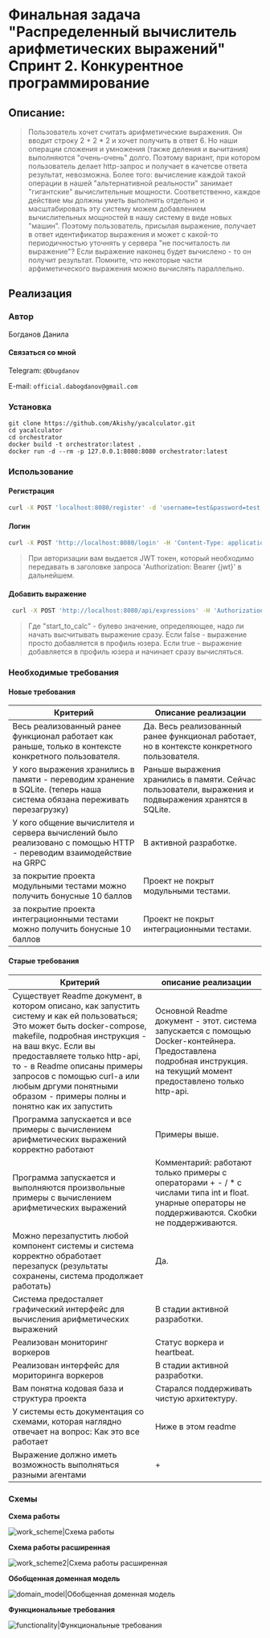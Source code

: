 # Финальная задача "Распределенный вычислитель арифметических выражений" Спринт 2. Конкурентное программирование

## Описание:

> Пользователь хочет считать арифметические выражения. Он вводит строку 2 + 2 * 2 и хочет получить в ответ 6. Но наши
> операции сложения и умножения (также деления и вычитания) выполняются "очень-очень" долго. Поэтому вариант, при
> котором
> пользователь делает http-запрос и получает в качетсве ответа результат, невозможна. Более того: вычисление каждой
> такой
> операции в нашей "альтернативной реальности" занимает "гигантские" вычислительные мощности. Соответственно, каждое
> действие мы должны уметь выполнять отдельно и масштабировать эту систему можем добавлением вычислительных мощностей в
> нашу систему в виде новых "машин". Поэтому пользователь, присылая выражение, получает в ответ идентификатор выражения
> и
> может с какой-то периодичностью уточнять у сервера "не посчиталость ли выражение"? Если выражение наконец будет
> вычислено - то он получит результат. Помните, что некоторые части арфиметического выражения можно вычислять
> параллельно.

## Реализация

### Автор

Богданов Данила

#### Связаться со мной

Telegram: `@Dbugdanov`

E-mail: `official.dabogdanov@gmail.com`

### Установка

`git clone https://github.com/Akishy/yacalculator.git`  
`cd yacalculator`  
`cd orchestrator`  
`docker build -t orchestrator:latest . `  
`docker run -d --rm -p 127.0.0.1:8080:8080 orchestrator:latest`

### Использование

#### Регистрация

```bash
curl -X POST 'localhost:8080/register' -d 'username=test&password=test' -H 'Content-Type: application/x-www-form-urlencoded' -H 'accept: application/json' -vvvv
```

#### Логин

```bash
curl -X POST 'http://localhost:8080/login' -H 'Content-Type: application/x-www-form-urlencoded' -d 'username=test&password=test' -vvvv
```

> При авторизации вам выдается JWT токен, который необходимо передавать в заголовке запроса 'Authorization: Bearer
> {jwt}' в дальнейшем.

#### Добавить выражение

```bash
 curl -X POST 'http://localhost:8080/api/expressions' -H 'Authorization: Bearer {jwt}' -H 'Content-Type: application/json' -d '{"expression":"2+2","time_to_calc":3000,"start_to_calc":false}' -vvvv
```

> Где "start_to_calc" - булево значение, определяющее, надо ли начать высчитывать выражение сразу. Если false -
> выражение просто добавляется в профиль юзера. Если true - выражение добавляется в профиль юзера и начинает сразу
> вычисляться.

### Необходимые требования

#### Новые требования

| Критерий                                                                                                                 | Описание реализации                                                                                   |
|--------------------------------------------------------------------------------------------------------------------------|-------------------------------------------------------------------------------------------------------|
| Весь реализованный ранее функционал работает как раньше, только в контексте конкретного пользователя.                    | Да. Весь реализованный ранее функционал работает, но в контексте конкретного пользователя.            |
| У кого выражения хранились в памяти - переводим хранение в SQLite. (теперь наша система обязана переживать перезагрузку) | Раньше выражения хранились в памяти. Сейчас пользователи, выражения и подвыражения хранятся в SQLite. |
| У кого общение вычислителя и сервера вычислений было реализовано с помощью HTTP - переводим взаимодействие на GRPC       | В активной разработке.                                                                                |
| за покрытие проекта модульными тестами можно получить бонусные 10 баллов                                                 | Проект не покрыт модульными тестами.                                                                  |
| за покрытие проекта интеграционными тестами можно получить бонусные 10 баллов                                            | Проект не покрыт интеграционными тестами.                                                             |

#### Старые требования

| Критерий                                                                                                                                                                                                                                                                                                                                               | описание реализации                                                                                                                                                    |
|--------------------------------------------------------------------------------------------------------------------------------------------------------------------------------------------------------------------------------------------------------------------------------------------------------------------------------------------------------|------------------------------------------------------------------------------------------------------------------------------------------------------------------------|
| Существует Readme документ, в котором описано, как запустить систему и как ей пользоваться; Это может быть docker-compose, makefile, подробная инструкция - на ваш вкус. Если вы предоставляете только http-api, то - в Readme описаны примеры запросов с помощью curl-a или любым дргуми понятными образом - примеры полны и понятно как их запустить | Основной Readme документ - этот. система запускается с помощью Docker-контейнера. Предоставлена подробная инструкция. на текущий момент предоставлено только http-api. |
| Программа запускается и все примеры с вычислением арифметических выражений корректно работают                                                                                                                                                                                                                                                          | Примеры выше.                                                                                                                                                          |
| Программа запускается и выполняются произвольные примеры с вычислением арифметических выражений                                                                                                                                                                                                                                                        | Комментарий: работают только примеры с операторами + - / * с числами типа int и float. унарные операторы не поддерживаются. Скобки не поддерживаются.                  |
| Можно перезапустить любой компонент системы и система корректно обработает перезапуск (результаты сохранены, система продолжает работать)                                                                                                                                                                                                              | Да.                                                                                                                                                                    |
| Система предосталяет графический интерфейс для вычисления арифметических выражений                                                                                                                                                                                                                                                                     | В стадии активной разработки.                                                                                                                                          |
| Реализован мониторинг воркеров                                                                                                                                                                                                                                                                                                                         | Статус воркера и heartbeat.                                                                                                                                            |
| Реализован интерфейс для мориторинга воркеров                                                                                                                                                                                                                                                                                                          | В стадии активной разработки.                                                                                                                                          |
| Вам понятна кодовая база и структура проекта                                                                                                                                                                                                                                                                                                           | Старался поддерживать чистую архитектуру.                                                                                                                              |
| У системы есть документация со схемами, которая наглядно отвечает на вопрос: Как это все работает                                                                                                                                                                                                                                                      | Ниже в этом readme                                                                                                                                                     |
| Выражение должно иметь возможность выполняться разными агентами                                                                                                                                                                                                                                                                                        | +                                                                                                                                                                      |

### Схемы

**Схема работы**

![work_scheme|Схема работы](docs/work_scheme.png "Схема работы")

**Схема работы расширенная**

![work_scheme2|Схема работы расширенная](docs/work_scheme2.png "Схема работы расширенная")

**Обобщенная доменная модель**

![domain_model|Обобщенная доменная модель](docs/domain_model.png "Обобщенная доменная модель")

**Функциональные требования**

![functionality|Функциональные требования](docs\functionality.png "Функциональные требования")
